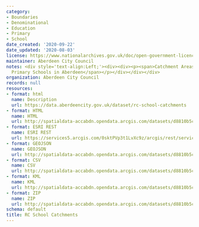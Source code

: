 ```yaml
---
category:
- Boundaries
- Denominational
- Education
- Primary
- School
date_created: '2020-09-22'
date_updated: '2020-08-03'
license: https://www.nationalarchives.gov.uk/doc/open-government-licence/version/3/
maintainer: Aberdeen City Council
notes: <div style='text-align:Left;'><div><div><p><span>Catchment Areas for Denominational
  Primary Schools in Aberdeen</span></p></div></div></div>
organization: Aberdeen City Council
records: null
resources:
- format: html
  name: Description
  url: https://data.aberdeencity.gov.uk/dataset/rc-school-catchments
- format: HTML
  name: HTML
  url: http://spatialdata-accabdn.opendata.arcgis.com/datasets/d8810b5c84744d0896761a2a8d286744_0
- format: ESRI REST
  name: ESRI REST
  url: https://services5.arcgis.com/0sktPVp3t1LvXc9z/arcgis/rest/services/RC_School_Catchments/FeatureServer/0
- format: GEOJSON
  name: GEOJSON
  url: http://spatialdata-accabdn.opendata.arcgis.com/datasets/d8810b5c84744d0896761a2a8d286744_0.geojson?outSR={"latestWkid":27700,"wkid":27700}
- format: CSV
  name: CSV
  url: http://spatialdata-accabdn.opendata.arcgis.com/datasets/d8810b5c84744d0896761a2a8d286744_0.csv?outSR={"latestWkid":27700,"wkid":27700}
- format: KML
  name: KML
  url: http://spatialdata-accabdn.opendata.arcgis.com/datasets/d8810b5c84744d0896761a2a8d286744_0.kml?outSR={"latestWkid":27700,"wkid":27700}
- format: ZIP
  name: ZIP
  url: http://spatialdata-accabdn.opendata.arcgis.com/datasets/d8810b5c84744d0896761a2a8d286744_0.zip?outSR={"latestWkid":27700,"wkid":27700}
schema: default
title: RC School Catchments
---
```

